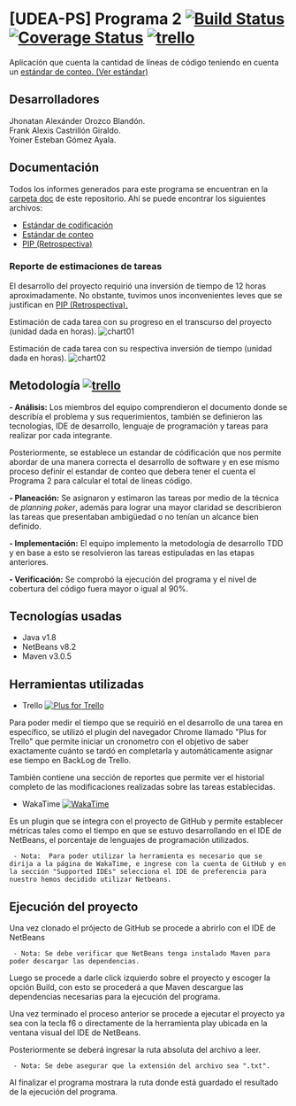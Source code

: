 # [UDEA-PS] Programa 2 [![Build Status](https://travis-ci.org/yoinergomez/Pruebas_PS1.svg?branch=master)](https://travis-ci.org/yoinergomez/Pruebas_PS1) [![Coverage Status](https://coveralls.io/repos/github/yoinergomez/Pruebas_PS1/badge.svg?branch=master)](https://coveralls.io/github/yoinergomez/Pruebas_PS1?branch=master) [![trello](https://img.shields.io/badge/trello-Pruebas__PS1-blue.svg)](https://trello.com/b/YSHHBdhP/pruebasps1)

Aplicación que cuenta la cantidad de líneas de código teniendo en cuenta un [estándar de conteo. (Ver estándar)](https://github.com/yoinergomez/Pruebas_PS1/blob/master/doc/Est%C3%A1ndar%20de%20conteo%20programa%20java.docx)

## Desarrolladores
Jhonatan Alexánder Orozco Blandón.  
Frank Alexis Castrillón Giraldo.  
Yoiner Esteban Gómez Ayala.


## Documentación
Todos los informes generados para este programa se encuentran en la [ carpeta doc](https://github.com/yoinergomez/Pruebas_PS1/tree/master/doc) de este repositorio. Ahí se puede encontrar los siguientes archivos:

- [Estándar de codificación](https://github.com/yoinergomez/Pruebas_PS1/raw/master/doc/Est%C3%A1ndar%20de%20codificaci%C3%B3n.docx)
- [Estándar de conteo](https://github.com/yoinergomez/Pruebas_PS1/raw/master/doc/Est%C3%A1ndar%20de%20conteo%20programa%20java.docx)
- [PIP (Retrospectiva)](https://github.com/yoinergomez/Pruebas_PS1/raw/master/doc/Retrospectiva.docx)

### Reporte de estimaciones de tareas
El desarrollo del proyecto requirió una inversión de tiempo de 12 horas aproximadamente. No obstante, tuvimos unos inconvenientes leves que se justifican en [PIP (Retrospectiva).](https://github.com/yoinergomez/Pruebas_PS1/raw/master/doc/Retrospectiva.docx)

Estimación de cada tarea con su progreso en el transcurso del proyecto (unidad dada en horas).
![chart01](https://image.ibb.co/f8kUE5/chart_1.png)  

Estimación de cada tarea con su respectiva inversión de tiempo (unidad dada en horas).
![chart02](https://image.ibb.co/e0rQnQ/chart_2.png)
  

## Metodología [![trello](https://img.shields.io/badge/trello-Pruebas__PS1-blue.svg)](https://trello.com/b/YSHHBdhP/pruebasps1)
**- Análisis:** Los miembros del equipo comprendieron el documento donde se describía el problema y sus requerimientos, también se definieron las tecnologías, IDE de desarrollo, lenguaje de programación y tareas para realizar por cada integrante.
  

Posteriormente, se establece un estandar de códificación que nos permite abordar de una manera correcta el desarrollo de software y en ese mismo proceso definir el estandar de conteo que debera tener el cuenta el Programa 2 para calcular el total de lineas código.

**- Planeación:** Se asignaron y estimaron las tareas por medio de la técnica de _planning poker_, además para lograr una mayor claridad se describieron las tareas que presentaban ambigüedad o no tenían un alcance bien definido.

**- Implementación:** El equipo implemento la metodología de desarrollo TDD y en base a esto se resolvieron las tareas estipuladas en las etapas anteriores.

**- Verificación:** Se comprobó la ejecución del programa y el nivel de cobertura del código fuera mayor o igual al 90%.

## Tecnologías usadas
- Java v1.8
- NetBeans v8.2
- Maven v3.0.5

## Herramientas utilizadas
- Trello  [![Plus for Trello]()](https://chrome.google.com/webstore/search/Plus%20for%20trello)

Para poder medir el tiempo que se requirió en el desarrollo de una tarea en específico, se utilizó el plugin del navegador Chrome llamado "Plus for Trello" que permite iniciar un cronometro con el objetivo de saber exactamente cuánto se tardó en completarla y automáticamente asignar ese tiempo en BackLog de Trello.

También contiene una sección de reportes que permite ver el historial completo de las modificaciones realizadas sobre las tareas establecidas.
- WakaTime [![WakaTime]()](https://wakatime.com/login)

Es un plugin que se integra con el proyecto de GitHub y permite establecer métricas tales como el tiempo en que se estuvo desarrollando en el IDE de NetBeans, el porcentaje de lenguajes de programación utilizados.

     - Nota:  Para poder utilizar la herramienta es necesario que se dirija a la página de WakaTime, e ingrese con la cuenta de GitHub y en la sección "Supported IDEs" selecciona el IDE de preferencia para nuestro hemos decidido utilizar Netbeans.

## Ejecución del proyecto
Una vez clonado el prójecto de GitHub se procede a abrirlo con el IDE de NetBeans

     - Nota: Se debe verificar que NetBeans tenga instalado Maven para poder descargar las dependencias.
     
Luego se procede a darle click izquierdo sobre el proyecto y escoger la opción Build, con esto se procederá a que Maven descargue las dependencias necesarias para la ejecución del programa.

Una vez terminado el proceso anterior se procede a ejecutar el proyecto ya sea con la tecla f6 o directamente de la herramienta play ubicada en la ventana visual del IDE de NetBeans. 

Posteriormente se deberá ingresar la ruta absoluta del archivo a leer.

     - Nota: Se debe asegurar que la extensión del archivo sea ".txt".

Al finalizar el programa mostrara la ruta donde está guardado el resultado de la ejecución del programa.
